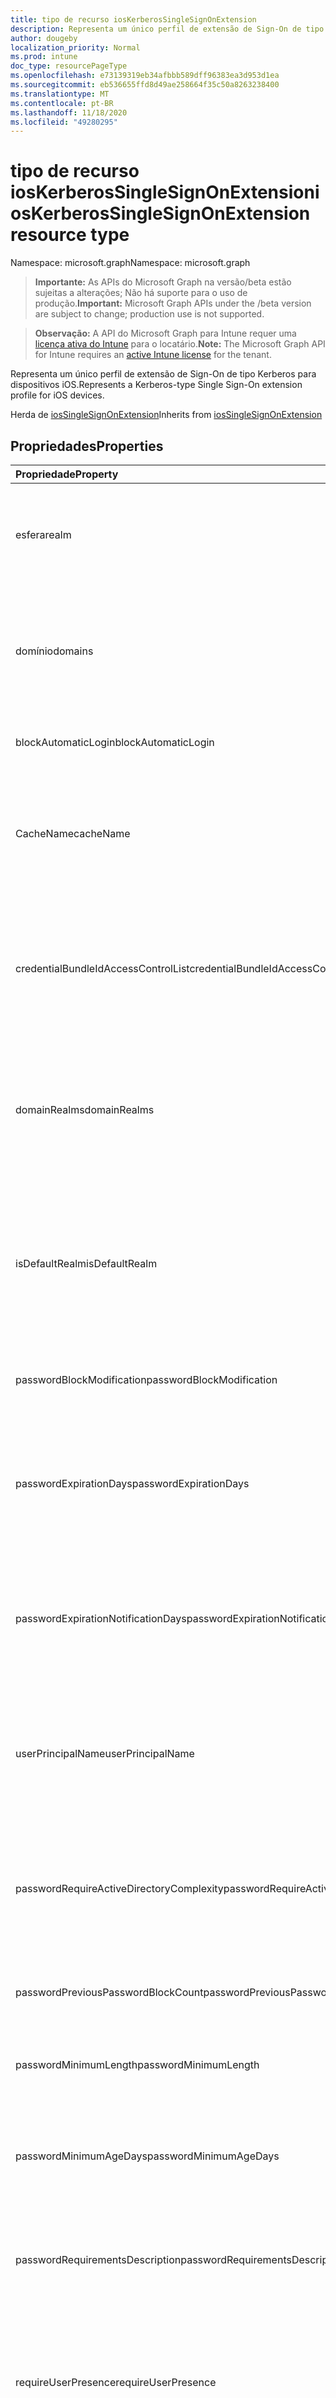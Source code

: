 ```yaml
---
title: tipo de recurso iosKerberosSingleSignOnExtension
description: Representa um único perfil de extensão de Sign-On de tipo Kerberos para dispositivos iOS.
author: dougeby
localization_priority: Normal
ms.prod: intune
doc_type: resourcePageType
ms.openlocfilehash: e73139319eb34afbbb589dff96383ea3d953d1ea
ms.sourcegitcommit: eb536655ffd8d49ae258664f35c50a8263238400
ms.translationtype: MT
ms.contentlocale: pt-BR
ms.lasthandoff: 11/18/2020
ms.locfileid: "49280295"
---
```

# <a name="ioskerberossinglesignonextension-resource-type"></a><span data-ttu-id="af792-103">tipo de recurso iosKerberosSingleSignOnExtension</span><span class="sxs-lookup"><span data-stu-id="af792-103">iosKerberosSingleSignOnExtension resource type</span></span>

<span data-ttu-id="af792-104">Namespace: microsoft.graph</span><span class="sxs-lookup"><span data-stu-id="af792-104">Namespace: microsoft.graph</span></span>

> <span data-ttu-id="af792-105">**Importante:** As APIs do Microsoft Graph na versão/beta estão sujeitas a alterações; Não há suporte para o uso de produção.</span><span class="sxs-lookup"><span data-stu-id="af792-105">**Important:** Microsoft Graph APIs under the /beta version are subject to change; production use is not supported.</span></span>

> <span data-ttu-id="af792-106">**Observação:** A API do Microsoft Graph para Intune requer uma [licença ativa do Intune](https://go.microsoft.com/fwlink/?linkid=839381) para o locatário.</span><span class="sxs-lookup"><span data-stu-id="af792-106">**Note:** The Microsoft Graph API for Intune requires an [active Intune license](https://go.microsoft.com/fwlink/?linkid=839381) for the tenant.</span></span>

<span data-ttu-id="af792-107">Representa um único perfil de extensão de Sign-On de tipo Kerberos para dispositivos iOS.</span><span class="sxs-lookup"><span data-stu-id="af792-107">Represents a Kerberos-type Single Sign-On extension profile for iOS devices.</span></span>


<span data-ttu-id="af792-108">Herda de [iosSingleSignOnExtension](../resources/intune-deviceconfig-iossinglesignonextension.md)</span><span class="sxs-lookup"><span data-stu-id="af792-108">Inherits from [iosSingleSignOnExtension](../resources/intune-deviceconfig-iossinglesignonextension.md)</span></span>

## <a name="properties"></a><span data-ttu-id="af792-109">Propriedades</span><span class="sxs-lookup"><span data-stu-id="af792-109">Properties</span></span>
|<span data-ttu-id="af792-110">Propriedade</span><span class="sxs-lookup"><span data-stu-id="af792-110">Property</span></span>|<span data-ttu-id="af792-111">Tipo</span><span class="sxs-lookup"><span data-stu-id="af792-111">Type</span></span>|<span data-ttu-id="af792-112">Descrição</span><span class="sxs-lookup"><span data-stu-id="af792-112">Description</span></span>|
|:---|:---|:---|
|<span data-ttu-id="af792-113">esfera</span><span class="sxs-lookup"><span data-stu-id="af792-113">realm</span></span>|<span data-ttu-id="af792-114">String</span><span class="sxs-lookup"><span data-stu-id="af792-114">String</span></span>|<span data-ttu-id="af792-115">Obtém ou define o nome de território que diferencia maiúsculas de minúsculas para esse perfil.</span><span class="sxs-lookup"><span data-stu-id="af792-115">Gets or sets the case-sensitive realm name for this profile.</span></span>|
|<span data-ttu-id="af792-116">domínio</span><span class="sxs-lookup"><span data-stu-id="af792-116">domains</span></span>|<span data-ttu-id="af792-117">Coleção de cadeias de caracteres</span><span class="sxs-lookup"><span data-stu-id="af792-117">String collection</span></span>|<span data-ttu-id="af792-118">Obtém ou define uma lista de hosts ou nomes de domínio para os quais a extensão de aplicativo executa SSO.</span><span class="sxs-lookup"><span data-stu-id="af792-118">Gets or sets a list of hosts or domain names for which the app extension performs SSO.</span></span>|
|<span data-ttu-id="af792-119">blockAutomaticLogin</span><span class="sxs-lookup"><span data-stu-id="af792-119">blockAutomaticLogin</span></span>|<span data-ttu-id="af792-120">Booliano</span><span class="sxs-lookup"><span data-stu-id="af792-120">Boolean</span></span>|<span data-ttu-id="af792-121">Habilita ou desabilita o uso do chaveiro.</span><span class="sxs-lookup"><span data-stu-id="af792-121">Enables or disables Keychain usage.</span></span>|
|<span data-ttu-id="af792-122">CacheName</span><span class="sxs-lookup"><span data-stu-id="af792-122">cacheName</span></span>|<span data-ttu-id="af792-123">String</span><span class="sxs-lookup"><span data-stu-id="af792-123">String</span></span>|<span data-ttu-id="af792-124">Obtém ou define o nome genérico dos serviços de segurança do cache Kerberos a ser usado para esse perfil.</span><span class="sxs-lookup"><span data-stu-id="af792-124">Gets or sets the Generic Security Services name of the Kerberos cache to use for this profile.</span></span>|
|<span data-ttu-id="af792-125">credentialBundleIdAccessControlList</span><span class="sxs-lookup"><span data-stu-id="af792-125">credentialBundleIdAccessControlList</span></span>|<span data-ttu-id="af792-126">Coleção de cadeias de caracteres</span><span class="sxs-lookup"><span data-stu-id="af792-126">String collection</span></span>|<span data-ttu-id="af792-127">Obtém ou define uma lista de IDs de lote de aplicativos que têm permissão para acessar o tíquete de concessão de tíquete Kerberos.</span><span class="sxs-lookup"><span data-stu-id="af792-127">Gets or sets a list of app Bundle IDs allowed to access the Kerberos Ticket Granting Ticket.</span></span>|
|<span data-ttu-id="af792-128">domainRealms</span><span class="sxs-lookup"><span data-stu-id="af792-128">domainRealms</span></span>|<span data-ttu-id="af792-129">Coleção de cadeias de caracteres</span><span class="sxs-lookup"><span data-stu-id="af792-129">String collection</span></span>|<span data-ttu-id="af792-130">Obtém ou define uma lista de Realms para o mapeamento do realm do domínio personalizado.</span><span class="sxs-lookup"><span data-stu-id="af792-130">Gets or sets a list of realms for custom domain-realm mapping.</span></span> <span data-ttu-id="af792-131">Os territórios diferenciam maiúsculas de minúsculas.</span><span class="sxs-lookup"><span data-stu-id="af792-131">Realms are case sensitive.</span></span>|
|<span data-ttu-id="af792-132">isDefaultRealm</span><span class="sxs-lookup"><span data-stu-id="af792-132">isDefaultRealm</span></span>|<span data-ttu-id="af792-133">Booliano</span><span class="sxs-lookup"><span data-stu-id="af792-133">Boolean</span></span>|<span data-ttu-id="af792-134">Quando for true, o realm deste perfil será selecionado como o padrão.</span><span class="sxs-lookup"><span data-stu-id="af792-134">When true, this profile's realm will be selected as the default.</span></span> <span data-ttu-id="af792-135">Necessário se vários perfis de tipo Kerberos estiverem configurados.</span><span class="sxs-lookup"><span data-stu-id="af792-135">Necessary if multiple Kerberos-type profiles are configured.</span></span>|
|<span data-ttu-id="af792-136">passwordBlockModification</span><span class="sxs-lookup"><span data-stu-id="af792-136">passwordBlockModification</span></span>|<span data-ttu-id="af792-137">Booliano</span><span class="sxs-lookup"><span data-stu-id="af792-137">Boolean</span></span>|<span data-ttu-id="af792-138">Habilita ou desabilita as alterações de senha.</span><span class="sxs-lookup"><span data-stu-id="af792-138">Enables or disables password changes.</span></span>|
|<span data-ttu-id="af792-139">passwordExpirationDays</span><span class="sxs-lookup"><span data-stu-id="af792-139">passwordExpirationDays</span></span>|<span data-ttu-id="af792-140">Int32</span><span class="sxs-lookup"><span data-stu-id="af792-140">Int32</span></span>|<span data-ttu-id="af792-141">Substitui a expiração padrão da senha em dias.</span><span class="sxs-lookup"><span data-stu-id="af792-141">Overrides the default password expiration in days.</span></span> <span data-ttu-id="af792-142">Para a maioria dos domínios, esse valor é calculado automaticamente.</span><span class="sxs-lookup"><span data-stu-id="af792-142">For most domains, this value is calculated automatically.</span></span>|
|<span data-ttu-id="af792-143">passwordExpirationNotificationDays</span><span class="sxs-lookup"><span data-stu-id="af792-143">passwordExpirationNotificationDays</span></span>|<span data-ttu-id="af792-144">Int32</span><span class="sxs-lookup"><span data-stu-id="af792-144">Int32</span></span>|<span data-ttu-id="af792-145">Obtém ou define o número de dias até que o usuário seja notificado de que sua senha irá expirar (o padrão é 15).</span><span class="sxs-lookup"><span data-stu-id="af792-145">Gets or sets the number of days until the user is notified that their password will expire (default is 15).</span></span>|
|<span data-ttu-id="af792-146">userPrincipalName</span><span class="sxs-lookup"><span data-stu-id="af792-146">userPrincipalName</span></span>|<span data-ttu-id="af792-147">String</span><span class="sxs-lookup"><span data-stu-id="af792-147">String</span></span>|<span data-ttu-id="af792-148">Obtém ou define o nome de usuário de princípio a ser usado para esse perfil.</span><span class="sxs-lookup"><span data-stu-id="af792-148">Gets or sets the principle user name to use for this profile.</span></span> <span data-ttu-id="af792-149">O nome do Realm não precisa ser incluído.</span><span class="sxs-lookup"><span data-stu-id="af792-149">The realm name does not need to be included.</span></span>|
|<span data-ttu-id="af792-150">passwordRequireActiveDirectoryComplexity</span><span class="sxs-lookup"><span data-stu-id="af792-150">passwordRequireActiveDirectoryComplexity</span></span>|<span data-ttu-id="af792-151">Booliano</span><span class="sxs-lookup"><span data-stu-id="af792-151">Boolean</span></span>|<span data-ttu-id="af792-152">Habilita ou desabilita se as senhas devem atender aos requisitos de complexidade do Active Directory.</span><span class="sxs-lookup"><span data-stu-id="af792-152">Enables or disables whether passwords must meet Active Directory's complexity requirements.</span></span>|
|<span data-ttu-id="af792-153">passwordPreviousPasswordBlockCount</span><span class="sxs-lookup"><span data-stu-id="af792-153">passwordPreviousPasswordBlockCount</span></span>|<span data-ttu-id="af792-154">Int32</span><span class="sxs-lookup"><span data-stu-id="af792-154">Int32</span></span>|<span data-ttu-id="af792-155">Obtém ou define o número de senhas anteriores para bloquear.</span><span class="sxs-lookup"><span data-stu-id="af792-155">Gets or sets the number of previous passwords to block.</span></span>|
|<span data-ttu-id="af792-156">passwordMinimumLength</span><span class="sxs-lookup"><span data-stu-id="af792-156">passwordMinimumLength</span></span>|<span data-ttu-id="af792-157">Int32</span><span class="sxs-lookup"><span data-stu-id="af792-157">Int32</span></span>|<span data-ttu-id="af792-158">Obtém ou define o comprimento mínimo de uma senha.</span><span class="sxs-lookup"><span data-stu-id="af792-158">Gets or sets the minimum length of a password.</span></span>|
|<span data-ttu-id="af792-159">passwordMinimumAgeDays</span><span class="sxs-lookup"><span data-stu-id="af792-159">passwordMinimumAgeDays</span></span>|<span data-ttu-id="af792-160">Int32</span><span class="sxs-lookup"><span data-stu-id="af792-160">Int32</span></span>|<span data-ttu-id="af792-161">Obtém ou define o número mínimo de dias até que um usuário possa alterar sua senha novamente.</span><span class="sxs-lookup"><span data-stu-id="af792-161">Gets or sets the minimum number of days until a user can change their password again.</span></span>|
|<span data-ttu-id="af792-162">passwordRequirementsDescription</span><span class="sxs-lookup"><span data-stu-id="af792-162">passwordRequirementsDescription</span></span>|<span data-ttu-id="af792-163">String</span><span class="sxs-lookup"><span data-stu-id="af792-163">String</span></span>|<span data-ttu-id="af792-164">Obtém ou define uma descrição dos requisitos de complexidade de senha.</span><span class="sxs-lookup"><span data-stu-id="af792-164">Gets or sets a description of the password complexity requirements.</span></span>|
|<span data-ttu-id="af792-165">requireUserPresence</span><span class="sxs-lookup"><span data-stu-id="af792-165">requireUserPresence</span></span>|<span data-ttu-id="af792-166">Booliano</span><span class="sxs-lookup"><span data-stu-id="af792-166">Boolean</span></span>|<span data-ttu-id="af792-167">Obtém ou define se deve exigir autenticação por meio de ID de toque, ID de face ou uma senha para acessar a entrada de keychain.</span><span class="sxs-lookup"><span data-stu-id="af792-167">Gets or sets whether to require authentication via Touch ID, Face ID, or a passcode to access the keychain entry.</span></span>|
|<span data-ttu-id="af792-168">activeDirectorySiteCode</span><span class="sxs-lookup"><span data-stu-id="af792-168">activeDirectorySiteCode</span></span>|<span data-ttu-id="af792-169">String</span><span class="sxs-lookup"><span data-stu-id="af792-169">String</span></span>|<span data-ttu-id="af792-170">Obtém ou define o site do Active Directory.</span><span class="sxs-lookup"><span data-stu-id="af792-170">Gets or sets the Active Directory site.</span></span>|
|<span data-ttu-id="af792-171">passwordEnableLocalSync</span><span class="sxs-lookup"><span data-stu-id="af792-171">passwordEnableLocalSync</span></span>|<span data-ttu-id="af792-172">Booliano</span><span class="sxs-lookup"><span data-stu-id="af792-172">Boolean</span></span>|<span data-ttu-id="af792-173">Habilita ou desabilita a sincronização de senha.</span><span class="sxs-lookup"><span data-stu-id="af792-173">Enables or disables password syncing.</span></span> <span data-ttu-id="af792-174">Isso não afetará os usuários conectados com uma conta móvel no macOS.</span><span class="sxs-lookup"><span data-stu-id="af792-174">This won't affect users logged in with a mobile account on macOS.</span></span>|
|<span data-ttu-id="af792-175">blockActiveDirectorySiteAutoDiscovery</span><span class="sxs-lookup"><span data-stu-id="af792-175">blockActiveDirectorySiteAutoDiscovery</span></span>|<span data-ttu-id="af792-176">Booliano</span><span class="sxs-lookup"><span data-stu-id="af792-176">Boolean</span></span>|<span data-ttu-id="af792-177">Habilita ou desabilita se a extensão Kerberos pode determinar automaticamente o nome do site.</span><span class="sxs-lookup"><span data-stu-id="af792-177">Enables or disables whether the Kerberos extension can automatically determine its site name.</span></span>|
|<span data-ttu-id="af792-178">passwordChangeUrl</span><span class="sxs-lookup"><span data-stu-id="af792-178">passwordChangeUrl</span></span>|<span data-ttu-id="af792-179">String</span><span class="sxs-lookup"><span data-stu-id="af792-179">String</span></span>|<span data-ttu-id="af792-180">Obtém ou define a URL para a qual o usuário será enviado quando iniciar uma alteração de senha.</span><span class="sxs-lookup"><span data-stu-id="af792-180">Gets or sets the URL that the user will be sent to when they initiate a password change.</span></span>|

## <a name="relationships"></a><span data-ttu-id="af792-181">Relações</span><span class="sxs-lookup"><span data-stu-id="af792-181">Relationships</span></span>
<span data-ttu-id="af792-182">Nenhum</span><span class="sxs-lookup"><span data-stu-id="af792-182">None</span></span>

## <a name="json-representation"></a><span data-ttu-id="af792-183">Representação JSON</span><span class="sxs-lookup"><span data-stu-id="af792-183">JSON Representation</span></span>
<span data-ttu-id="af792-184">Veja a seguir uma representação JSON do recurso.</span><span class="sxs-lookup"><span data-stu-id="af792-184">Here is a JSON representation of the resource.</span></span>
<!-- {
  "blockType": "resource",
  "@odata.type": "microsoft.graph.iosKerberosSingleSignOnExtension"
}
-->
``` json
{
  "@odata.type": "#microsoft.graph.iosKerberosSingleSignOnExtension",
  "realm": "String",
  "domains": [
    "String"
  ],
  "blockAutomaticLogin": true,
  "cacheName": "String",
  "credentialBundleIdAccessControlList": [
    "String"
  ],
  "domainRealms": [
    "String"
  ],
  "isDefaultRealm": true,
  "passwordBlockModification": true,
  "passwordExpirationDays": 1024,
  "passwordExpirationNotificationDays": 1024,
  "userPrincipalName": "String",
  "passwordRequireActiveDirectoryComplexity": true,
  "passwordPreviousPasswordBlockCount": 1024,
  "passwordMinimumLength": 1024,
  "passwordMinimumAgeDays": 1024,
  "passwordRequirementsDescription": "String",
  "requireUserPresence": true,
  "activeDirectorySiteCode": "String",
  "passwordEnableLocalSync": true,
  "blockActiveDirectorySiteAutoDiscovery": true,
  "passwordChangeUrl": "String"
}
```




